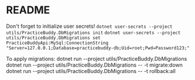 # README

Don't forget to initialize user secrets!
`dotnet user-secrets --project utils/PracticeBuddy.DbMigrations init`
`dotnet user-secrets --project utils/PracticeBuddy.DbMigrations set PracticeBuddyApi:MySql:ConnectionString "Server=127.0.0.1;Database=practicebuddy-db;Uid=root;Pwd=Password123;"`

To apply migrations:
dotnet run --project utils/PracticeBuddy.DbMigrations
dotnet run --project utils/PracticeBuddy.DbMigrations -- -t migrate:down
dotnet run --project utils/PracticeBuddy.DbMigrations -- -t rollback:all